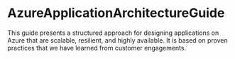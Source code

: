 # AzureApplicationArchitectureGuide
This guide presents a structured approach for designing applications on Azure that are scalable, resilient, and highly available. It is based on proven practices that we have learned from customer engagements.
